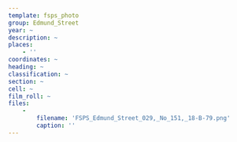 ```yaml
---
template: fsps_photo
group: Edmund_Street
year: ~
description: ~
places:
    - ''
coordinates: ~
heading: ~
classification: ~
section: ~
cell: ~
film_roll: ~
files:
    -
        filename: 'FSPS_Edmund_Street_029,_No_151,_18-B-79.png'
        caption: ''
---
```

